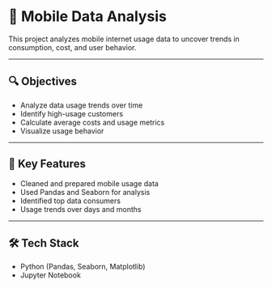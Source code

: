 # 📱 Mobile Data Analysis

This project analyzes mobile internet usage data to uncover trends in consumption, cost, and user behavior.

---

## 🔍 Objectives

- Analyze data usage trends over time
- Identify high-usage customers
- Calculate average costs and usage metrics
- Visualize usage behavior

---

## 🧠 Key Features

- Cleaned and prepared mobile usage data
- Used Pandas and Seaborn for analysis
- Identified top data consumers
- Usage trends over days and months

---

## 🛠 Tech Stack

- Python (Pandas, Seaborn, Matplotlib)
- Jupyter Notebook
